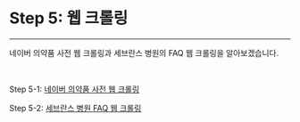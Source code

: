 **Step 5: 웹 크롤링**
===
---

네이버 의약품 사전 웹 크롤링과 세브란스 병원의 FAQ 웹 크롤링을 알아보겠습니다.

<br>

Step 5-1: [네이버 의약품 사전 웹 크롤링]()

Step 5-2: [세브란스 병원 FAQ 웹 크롤링]()
